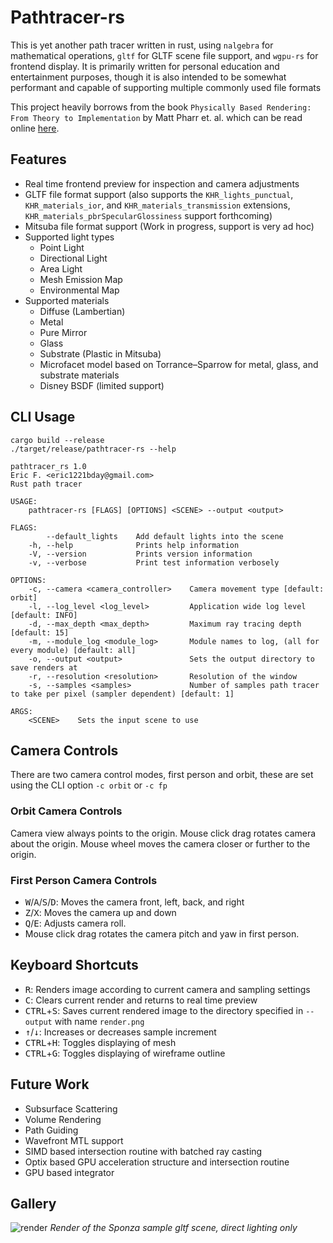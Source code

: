 # Pathtracer-rs

This is yet another path tracer written in rust, using `nalgebra` for mathematical operations, `gltf` for GLTF scene file support, and `wgpu-rs` for frontend display. It is primarily written for personal education and entertainment purposes, though it is also intended to be somewhat performant and capable of supporting multiple commonly used file formats

This project heavily borrows from the book `Physically Based Rendering: From Theory to Implementation` by Matt Pharr et. al. which can be read online [here](http://www.pbr-book.org/).

## Features

* Real time frontend preview for inspection and camera adjustments
* GLTF file format support (also supports the `KHR_lights_punctual`, `KHR_materials_ior`, and `KHR_materials_transmission` extensions, `KHR_materials_pbrSpecularGlossiness` support forthcoming)
* Mitsuba file format support (Work in progress, support is very ad hoc)
* Supported light types
  * Point Light
  * Directional Light
  * Area Light
  * Mesh Emission Map
  * Environmental Map
* Supported materials
  * Diffuse (Lambertian)
  * Metal
  * Pure Mirror
  * Glass
  * Substrate (Plastic in Mitsuba)
  * Microfacet model based on Torrance–Sparrow for metal, glass, and substrate materials
  * Disney BSDF (limited support)

## CLI Usage
```
cargo build --release
./target/release/pathtracer-rs --help
```

```
pathtracer_rs 1.0
Eric F. <eric1221bday@gmail.com>
Rust path tracer

USAGE:
    pathtracer-rs [FLAGS] [OPTIONS] <SCENE> --output <output>

FLAGS:
        --default_lights    Add default lights into the scene
    -h, --help              Prints help information
    -V, --version           Prints version information
    -v, --verbose           Print test information verbosely

OPTIONS:
    -c, --camera <camera_controller>    Camera movement type [default: orbit]
    -l, --log_level <log_level>         Application wide log level [default: INFO]
    -d, --max_depth <max_depth>         Maximum ray tracing depth [default: 15]
    -m, --module_log <module_log>       Module names to log, (all for every module) [default: all]
    -o, --output <output>               Sets the output directory to save renders at
    -r, --resolution <resolution>       Resolution of the window
    -s, --samples <samples>             Number of samples path tracer to take per pixel (sampler dependent) [default: 1]

ARGS:
    <SCENE>    Sets the input scene to use
```

## Camera Controls

There are two camera control modes, first person and orbit, these are set using the CLI option `-c orbit` or `-c fp`

### Orbit Camera Controls

Camera view always points to the origin. Mouse click drag rotates camera about the origin. Mouse wheel moves the camera closer or further to the origin.

### First Person Camera Controls

* <kbd>W</kbd>/<kbd>A</kbd>/<kbd>S</kbd>/<kbd>D</kbd>: Moves the camera front, left, back, and right
* <kbd>Z</kbd>/<kbd>X</kbd>: Moves the camera up and down
* <kbd>Q</kbd>/<kbd>E</kbd>: Adjusts camera roll.
* Mouse click drag rotates the camera pitch and yaw in first person.

## Keyboard Shortcuts
* <kbd>R</kbd>: Renders image according to current camera and sampling settings
* <kbd>C</kbd>: Clears current render and returns to real time preview
* <kbd>CTRL</kbd>+<kbd>S</kbd>: Saves current rendered image to the directory specified in `--output` with name `render.png`
* <kbd>&#x2191;</kbd>/<kbd>&#x2193;</kbd>: Increases or decreases sample increment
* <kbd>CTRL</kbd>+<kbd>H</kbd>: Toggles displaying of mesh
* <kbd>CTRL</kbd>+<kbd>G</kbd>: Toggles displaying of wireframe outline

## Future Work
* Subsurface Scattering
* Volume Rendering
* Path Guiding
* Wavefront MTL support
* SIMD based intersection routine with batched ray casting
* Optix based GPU acceleration structure and intersection routine
* GPU based integrator

## Gallery

![render](https://user-images.githubusercontent.com/8923171/91656172-75625400-ea6b-11ea-9c71-015333cf244f.png)
*Render of the Sponza sample gltf scene, direct lighting only*